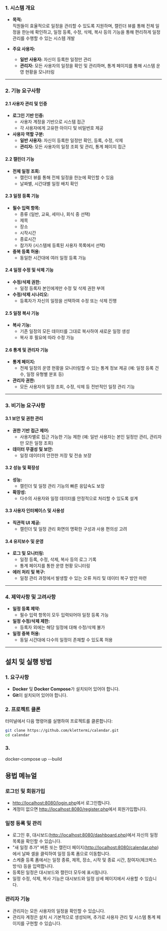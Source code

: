 ### 1. 시스템 개요
- **목적:**  
  직원들이 효율적으로 일정을 관리할 수 있도록 지원하며, 캘린더 뷰를 통해 전체 일정을 한눈에 확인하고, 일정 등록, 수정, 삭제, 복사 등의 기능을 통해 편리하게 일정 관리를 수행할 수 있는 시스템 개발

- **주요 사용자:**  
  - **일반 사용자:** 자신이 등록한 일정만 관리  
  - **관리자:** 모든 사용자의 일정을 확인 및 관리하며, 통계 페이지를 통해 시스템 운영 현황을 모니터링

---

### 2. 기능 요구사항

#### 2.1 사용자 관리 및 인증
- **로그인 기반 인증:**  
  - 사용자 계정을 기반으로 시스템 접근  
  - 각 사용자에게 고유한 아이디 및 비밀번호 제공
- **사용자 역할 구분:**  
  - **일반 사용자:** 자신이 등록한 일정만 확인, 등록, 수정, 삭제  
  - **관리자:** 모든 사용자의 일정 조회 및 관리, 통계 페이지 접근

#### 2.2 캘린더 기능
- **전체 일정 조회:**  
  - 캘린더 뷰를 통해 전체 일정을 한눈에 확인할 수 있음  
  - 날짜별, 시간대별 일정 배치 확인

#### 2.3 일정 등록 기능
- **필수 입력 항목:**  
  - 종류 (일반, 교육, 세미나, 회식 중 선택)  
  - 제목  
  - 장소  
  - 시작시간  
  - 종료시간  
  - 참가자 (시스템에 등록된 사용자 목록에서 선택)
- **중복 등록 허용:**  
  - 동일한 시간대에 여러 일정 등록 가능

#### 2.4 일정 수정 및 삭제 기능
- **수정/삭제 권한:**  
  - 일정 등록자 본인에게만 수정 및 삭제 권한 부여
- **수정/삭제 시나리오:**  
  - 등록자가 자신의 일정을 선택하여 수정 또는 삭제 진행

#### 2.5 일정 복사 기능
- **복사 기능:**  
  - 기존 일정의 모든 데이터를 그대로 복사하여 새로운 일정 생성  
  - 복사 후 필요에 따라 수정 가능

#### 2.6 통계 및 관리자 기능
- **통계 페이지:**  
  - 전체 일정의 운영 현황을 모니터링할 수 있는 통계 정보 제공 (예: 일정 등록 건수, 일정 유형별 분포 등)
- **관리자 권한:**  
  - 모든 사용자의 일정 조회, 수정, 삭제 등 전반적인 일정 관리 기능

---

### 3. 비기능 요구사항

#### 3.1 보안 및 권한 관리
- **권한 기반 접근 제어:**  
  - 사용자별로 접근 가능한 기능 제한 (예: 일반 사용자는 본인 일정만 관리, 관리자만 모든 일정 조회)
- **데이터 무결성 및 보안:**  
  - 일정 데이터의 안전한 저장 및 전송 보장

#### 3.2 성능 및 확장성
- **성능:**  
  - 캘린더 및 일정 관리 기능의 빠른 응답속도 보장
- **확장성:**  
  - 다수의 사용자와 일정 데이터를 안정적으로 처리할 수 있도록 설계

#### 3.3 사용자 인터페이스 및 사용성
- **직관적 UI 제공:**  
  - 캘린더 및 일정 관리 화면의 명확한 구성과 사용 편의성 고려

#### 3.4 유지보수 및 운영
- **로그 및 모니터링:**  
  - 일정 등록, 수정, 삭제, 복사 등의 로그 기록  
  - 통계 페이지를 통한 운영 현황 모니터링
- **에러 처리 및 복구:**  
  - 일정 관리 과정에서 발생할 수 있는 오류 처리 및 데이터 복구 방안 마련

---

### 4. 제약사항 및 고려사항
- **일정 등록 제약:**  
  - 필수 입력 항목이 모두 입력되어야 일정 등록 가능
- **일정 수정/삭제 제한:**  
  - 등록자 외에는 해당 일정에 대해 수정/삭제 불가
- **일정 중복 허용:**  
  - 동일 시간대에 다수의 일정이 존재할 수 있도록 허용

---

## 설치 및 실행 방법

### 1. 요구사항
- **Docker** 및 **Docker Compose**가 설치되어 있어야 합니다.
- **Git**이 설치되어 있어야 합니다.

### 2. 프로젝트 클론
터미널에서 다음 명령어를 실행하여 프로젝트를 클론합니다:

```bash
git clone https://github.com/klettermi/calendar.git
cd calendar
```

### 3.
docker-compose up --build


## 용법 메뉴얼

### 로그인 및 회원가입

- [http://localhost:8080/login.php](http://localhost:8080/login.php)에서 로그인합니다.
- 계정이 없으면 [http://localhost:8080/register.php](http://localhost:8080/register.php)에서 회원가입합니다.

### 일정 등록 및 관리

- 로그인 후, 대시보드([http://localhost:8080/dashboard.php](http://localhost:8080/dashboard.php))에서 자신의 일정 목록을 확인할 수 있습니다.
- "새 일정 추가" 버튼 또는 캘린더 페이지([http://localhost:8080/calendar.php](http://localhost:8080/calendar.php))에서 날짜 셀을 클릭하여 일정 등록 폼으로 이동합니다.
- 스케줄 등록 폼에서는 일정 종류, 제목, 장소, 시작 및 종료 시간, 참여자(체크박스 방식) 등을 입력합니다.
- 등록된 일정은 대시보드와 캘린더 모두에 표시됩니다.
- 일정 수정, 삭제, 복사 기능은 대시보드와 일정 상세 페이지에서 사용할 수 있습니다.

### 관리자 기능

- 관리자는 모든 사용자의 일정을 확인할 수 있습니다.
- 관리자 계정은 설치 시 기본적으로 생성되며, 추가로 사용자 관리 및 시스템 통계 페이지를 구현할 수 있습니다.
